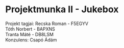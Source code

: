 # Projektmunka II - Jukebox
Projekt tagjai: Recska Roman - F5EGYV  
                Tóth Norbert - BAPXNS  
                Tranta Máté  - DB8LSM  
Konzulens:      Csapó Ádám  
